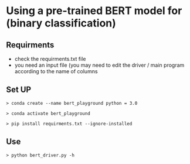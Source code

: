 # Using a pre-trained BERT model for (binary classification)

## Requirments 

- check the requirments.txt file 
- you need an input file (you may need to edit the driver / main program according to the name of columns 


## Set UP

`> conda create --name bert_playground python = 3.0`

`> conda activate bert_playground `

`> pip install requirments.txt --ignore-installed `


## Use 
` > python bert_driver.py -h `
  
